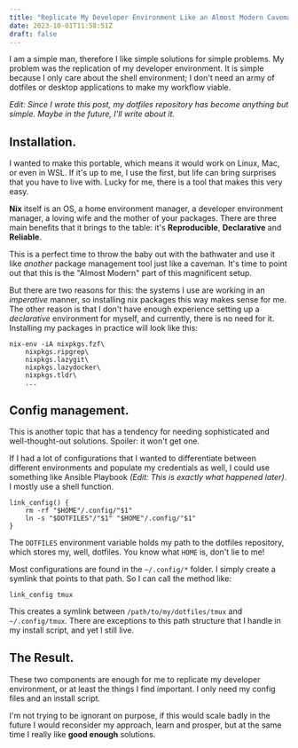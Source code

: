 ```yaml
---
title: "Replicate My Developer Environment Like an Almost Modern Caveman"
date: 2023-10-01T11:58:51Z
draft: false
---
```


I am a simple man, therefore I like simple solutions for simple problems. My problem was the replication of my developer environment. It is simple because I only care about the shell environment; I don't need an army of dotfiles or desktop applications to make my workflow viable.

<!--more-->

_Edit: Since I wrote this post, my dotfiles repository has become anything but simple. Maybe in the future, I'll write about it._

## Installation.

I wanted to make this portable, which means it would work on Linux, Mac, or even in WSL. If it's up to me, I use the first, but life can bring surprises that you have to live with. Lucky for me, there is a tool that makes this very easy.

**Nix** itself is an OS, a home environment manager, a developer environment manager, a loving wife and the mother of your packages. There are three main benefits that it brings to the table: it's **Reproducible**, **Declarative** and **Reliable**.

This is a perfect time to throw the baby out with the bathwater and use it like _another_ package management tool just like a caveman. It's time to point out that this is the "Almost Modern" part of this magnificent setup.

But there are two reasons for this: the systems I use are working in an _imperative_ manner, so installing nix packages this way makes sense for me. The other reason is that I don't have enough experience setting up a _declarative_ environment for myself, and currently, there is no need for it.
Installing my packages in practice will look like this:

```shell
nix-env -iA nixpkgs.fzf\
    nixpkgs.ripgrep\
    nixpkgs.lazygit\
    nixpkgs.lazydocker\
    nixpkgs.tldr\
    ...
```

## Config management.

This is another topic that has a tendency for needing sophisticated and well-thought-out solutions. Spoiler: it won't get one.

If I had a lot of configurations that I wanted to differentiate between different environments and populate my credentials as well, I could use something like Ansible Playbook _(Edit: This is exactly what happened later)_. I mostly use a shell function.

```shell
link_config() {
    rm -rf "$HOME"/.config/"$1"
    ln -s "$DOTFILES"/"$1" "$HOME"/.config/"$1"
}
```

The `DOTFILES` environment variable holds my path to the dotfiles repository, which stores my, well, dotfiles. You know what `HOME` is, don't lie to me!

Most configurations are found in the `~/.config/*` folder. I simply create a symlink that points to that path. So I can call the method like:

```shell
link_config tmux
```

This creates a symlink between `/path/to/my/dotfiles/tmux` and `~/.config/tmux`. There are exceptions to this path structure that I handle in my install script, and yet I still live.

## The Result.

These two components are enough for me to replicate my developer environment, or at least the things I find important. I only need my config files and an install script.

I'm not trying to be ignorant on purpose, if this would scale badly in the future I would reconsider my approach, learn and prosper, but at the same time I really like **good enough** solutions.
